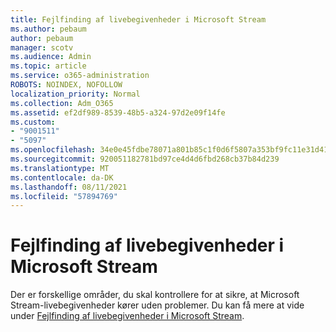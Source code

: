 ```yaml
---
title: Fejlfinding af livebegivenheder i Microsoft Stream
ms.author: pebaum
author: pebaum
manager: scotv
ms.audience: Admin
ms.topic: article
ms.service: o365-administration
ROBOTS: NOINDEX, NOFOLLOW
localization_priority: Normal
ms.collection: Adm_O365
ms.assetid: ef2df989-8539-48b5-a324-97d2e09f14fe
ms.custom:
- "9001511"
- "5097"
ms.openlocfilehash: 34e0e45fdbe78071a801b85c1f0d6f5807a353bf9fc11e31d412fe662438c630
ms.sourcegitcommit: 920051182781bd97ce4d4d6fbd268cb37b84d239
ms.translationtype: MT
ms.contentlocale: da-DK
ms.lasthandoff: 08/11/2021
ms.locfileid: "57894769"
---
```

# <a name="troubleshooting-live-events-in-microsoft-stream"></a>Fejlfinding af livebegivenheder i Microsoft Stream

Der er forskellige områder, du skal kontrollere for at sikre, at Microsoft Stream-livebegivenheder kører uden problemer. Du kan få mere at vide under [Fejlfinding af livebegivenheder i Microsoft Stream](https://docs.microsoft.com/stream/live-event-troubleshooting).
